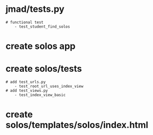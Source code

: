 # jmad/tests.py
    # functional test
        - test_student_find_solos

# create solos app
# create solos/tests
    # add test_urls.py
        - test_root_url_uses_index_view
    # add test_views.py
        - test_index_view_basic

# create solos/templates/solos/index.html
